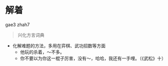 # 解着
gae3 zhah7
> 兴化方言词典
- 化解难题的方法，多用在弈棋、武功招数等方面
  - 他玩的杀着，～不多。
  - 你不要以为你这一棍子厉害，没有～，哈哈，我还有一手哩。（《武松》十）
